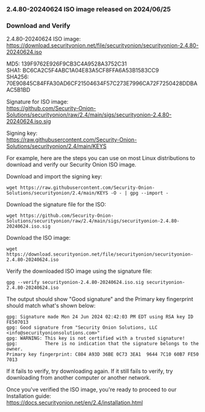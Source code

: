 ### 2.4.80-20240624 ISO image released on 2024/06/25


### Download and Verify

2.4.80-20240624 ISO image:  
https://download.securityonion.net/file/securityonion/securityonion-2.4.80-20240624.iso
 
MD5: 139F9762E926F9CB3C4A9528A3752C31  
SHA1: BC6CA2C5F4ABC1A04E83A5CF8FFA6A53B1583CC9  
SHA256: 70E90845C84FFA30AD6CF21504634F57C273E7996CA72F7250428DDBAAC5B1BD  

Signature for ISO image:  
https://github.com/Security-Onion-Solutions/securityonion/raw/2.4/main/sigs/securityonion-2.4.80-20240624.iso.sig

Signing key:  
https://raw.githubusercontent.com/Security-Onion-Solutions/securityonion/2.4/main/KEYS  

For example, here are the steps you can use on most Linux distributions to download and verify our Security Onion ISO image.

Download and import the signing key:  
```
wget https://raw.githubusercontent.com/Security-Onion-Solutions/securityonion/2.4/main/KEYS -O - | gpg --import -  
```

Download the signature file for the ISO:  
```
wget https://github.com/Security-Onion-Solutions/securityonion/raw/2.4/main/sigs/securityonion-2.4.80-20240624.iso.sig
```

Download the ISO image:  
```
wget https://download.securityonion.net/file/securityonion/securityonion-2.4.80-20240624.iso
```

Verify the downloaded ISO image using the signature file:  
```
gpg --verify securityonion-2.4.80-20240624.iso.sig securityonion-2.4.80-20240624.iso
```

The output should show "Good signature" and the Primary key fingerprint should match what's shown below:
```
gpg: Signature made Mon 24 Jun 2024 02:42:03 PM EDT using RSA key ID FE507013
gpg: Good signature from "Security Onion Solutions, LLC <info@securityonionsolutions.com>"
gpg: WARNING: This key is not certified with a trusted signature!
gpg:          There is no indication that the signature belongs to the owner.
Primary key fingerprint: C804 A93D 36BE 0C73 3EA1  9644 7C10 60B7 FE50 7013
```

If it fails to verify, try downloading again. If it still fails to verify, try downloading from another computer or another network.

Once you've verified the ISO image, you're ready to proceed to our Installation guide:  
https://docs.securityonion.net/en/2.4/installation.html
